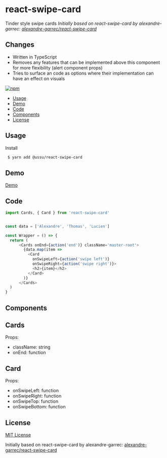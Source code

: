 # react-swipe-card
Tinder style swipe cards
*Initially based on react-swipe-card by alexandre-garrec: [alexandre-garrec/react-swipe-card](https://github.com/alexandre-garrec/react-swipe-card)*

## Changes
- Written in TypeScript
- Removes any features that can be implemented above this component for more flexibility (alert component props)
- Tries to surface an code as options where their implementation can have an effect on visuals


[![npm](https://img.shields.io/npm/v/@ussu/react-swipe-card.svg?style=flat-square)](https://www.npmjs.com/package/@ussu/react-swipe-card)

 - [Usage](#usage)
 - [Demo](#demo)
 - [Code](#code)
 - [Components](#components)
 - [License](#License)

## Usage

Install

```bash
 $ yarn add @ussu/react-swipe-card
```


## Demo

[Demo](https://alexandre-garrec.github.io/react-swipe-card/)

## Code

```javascript
import Cards, { Card } from 'react-swipe-card'


const data = ['Alexandre', 'Thomas', 'Lucien']

const Wrapper = () => {
  return (
	  <Cards onEnd={action('end')} className='master-root'>
        {data.map(item =>
          <Card
            onSwipeLeft={action('swipe left')}
            onSwipeRight={action('swipe right')}>
            <h2>{item}</h2>
          </Card>
        )}
      </Cards>
  )
}
```

## Components

Cards
---
Props:

 - className: string
 - onEnd: function

Card
---
Props:

 - onSwipeLeft: function
 - onSwipeRight: function
 - onSwipeTop: function
 - onSwipeBottom: function

## License

[MIT License](https://opensource.org/licenses/MIT)

Initially based on react-swipe-card by alexandre-garrec: [alexandre-garrec/react-swipe-card](https://github.com/alexandre-garrec/react-swipe-card)
